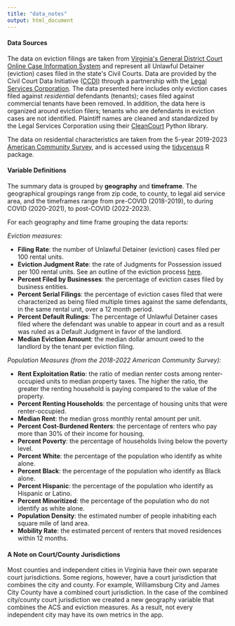 ```yaml
---
title: "data_notes"
output: html_document
---
```


#### Data Sources

The data on eviction filings are taken from [Virginia's General District Court Online Case Information System](https://eapps.courts.state.va.us/gdcourts/landing.do?landing=landing) and represent all Unlawful Detainer (eviction) cases filed in the state's Civil Courts. Data are provided by the Civil Court Data Initiative ([CCDI](https://www.lsc.gov/initiatives/civil-court-data-initiative)) through a partnership with the [Legal Services Corporation](https://www.lsc.gov/). The data presented here includes only eviction cases filed against *residential* defendants (tenants); cases filed against commercial tenants have been removed. In addition, the data here is organized around eviction filers; tenants who are defendants in eviction cases are not identified. Plaintiff names are cleaned and standardized by the Legal Services Corporation using their [CleanCourt](https://pypi.org/project/cleancourt/) Python library.

The data on residential characteristics are taken from the 5-year 2019-2023 [American Community Survey](https://www.census.gov/data/developers/data-sets/acs-5year.html), and is accessed using the [tidycensus](https://walker-data.com/tidycensus/) R package.

#### Variable Definitions

The summary data is grouped by **geography** and **timeframe**. The geographical groupings range from zip code, to county, to legal aid service area, and the timeframes range from pre-COVID (2018-2019), to during COVID (2020-2021), to post-COVID (2022-2023).

For each geography and time frame grouping the data reports:

*Eviction measures:*

-   **Filing Rate**: the number of Unlawful Detainer (eviction) cases filed per 100 rental units.
-   **Eviction Judgment Rate**: the rate of Judgments for Possession issued per 100 rental units. See an outline of the eviction process [here](https://www.dss.virginia.gov/files/division/dcse/family_engagement_programs/eviction_resources/EvixStepsTenantFlyer_Eng_oct2019.pdf).
-   **Percent Filed by Businesses**: the percentage of eviction cases filed by business entities.
-   **Percent Serial Filings**: the percentage of eviction cases filed that were characterized as being filed multiple times against the same defendants, in the same rental unit, over a 12 month period.
-   **Percent Default Rulings**: The percentage of Unlawful Detainer cases filed where the defendant was unable to appear in court and as a result was ruled as a Default Judgment in favor of the landlord.
-   **Median Eviction Amount**: the median dollar amount owed to the landlord by the tenant per eviction filing.

*Population Measures (from the 2018-2022 American Community Survey):*

-   **Rent Exploitation Ratio**: the ratio of median renter costs among renter-occupied units to median property taxes. The higher the ratio, the greater the renting household is paying compared to the value of the property.
-   **Percent Renting Households**: the percentage of housing units that were renter-occupied.
-   **Median Rent**: the median gross monthly rental amount per unit.
-   **Percent Cost-Burdened Renters**: the percentage of renters who pay more than 30% of their income for housing.
-   **Percent Poverty**: the percentage of households living below the poverty level.
-   **Percent White**: the percentage of the population who identify as white alone.
-   **Percent Black**: the percentage of the population who identify as Black alone.
-   **Percent Hispanic**: the percentage of the population who identify as Hispanic or Latino.
-   **Percent Minoritized**: the percentage of the population who do not identify as white alone.
-   **Population Density**: the estimated number of people inhabiting each square mile of land area.
-   **Mobility Rate**: the estimated percent of renters that moved residences within 12 months.

#### A Note on Court/County Jurisdictions

Most counties and independent cities in Virginia have their own separate court jurisdictions. Some regions, however, have a court jurisdiction that combines the city and county. For example, Williamsburg City and James City County have a combined court jurisdiction. In the case of the combined city/county court jurisdiction we created a new geography variable that combines the ACS and eviction measures. As a result, not every independent city may have its own metrics in the app.
